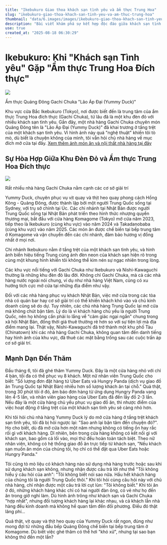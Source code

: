 ```yaml
---
title: "Ikebukuro Giao thoa khách sạn tình yêu và ẩm thực Trung Hoa"
slug: "ikebukuro-giao-thoa-khach-san-tinh-yeu-va-am-thuc-trung-hoa"
thumbnail: "data/6.images/images/ikebukuro-giao-thoa-khach-san-tinh-yeu-va-am-thuc-trung-hoa.webp"
description: "Bài viết khám phá sự kết hợp độc đáo giữa khách sạn tình yêu và nhà hàng Trung Hoa đích thực tại Ikebukuro, Tokyo, cùng lý do đằng sau quyết định kinh doanh của các chủ nhà hàng Trung Quốc trong khu vực này."
use: true
created_at: "2025-08-18 06:30:29"
---
```


# Ikebukuro: Khi "Khách sạn Tình yêu" Gặp "Ẩm thực Trung Hoa Đích thực"

![](/images/20250817-00010002-krjapan-000-1-view.webp)

Ẩm thực Quảng Đông Gachi Chuka "Lão Áp Đại (Yummy Duck)"

Khu vực cửa Bắc Ikebukuro (Tokyo), nơi được biết đến là trung tâm của ẩm thực Trung Hoa đích thực (Gachi Chuka), từ lâu đã là một khu đèn đỏ với nhiều khách sạn tình yêu. Gần đây, một nhà hàng Gachi Chuka chuyên món Quảng Đông tên là "Lão Áp Đại (Yummy Duck)" đã khai trương ở tầng trệt của một khách sạn tình yêu. Vì hình ảnh này quá "nghệ thuật" khiến tôi tò mò, dù biết là chuyện không của mình, tôi vẫn hỏi chủ nhà hàng về mục đích mở cửa tại đây.
[Xem thêm ảnh món ăn và nội thất nhà hàng tại đây](https://36kr.jp/367582/)

## Sự Hòa Hợp Giữa Khu Đèn Đỏ và Ẩm thực Trung Hoa Đích thực

![](/images/20250817-00010002-krjapan-001-1-view.webp)

Rất nhiều nhà hàng Gachi Chuka nằm cạnh các cơ sở giải trí

Yummy Duck, chuyên phục vụ vịt quay và thịt heo quay phong cách Hồng Kông - Quảng Đông, được thành lập bởi một người Trung Quốc sống tại Sydney, với trụ sở chính tại Úc. Các chi nhánh tại Nhật Bản được người Trung Quốc sống tại Nhật Bản phát triển theo hình thức nhượng quyền thương mại, bắt đầu với cửa hàng Komagome (Tokyo) mở cửa năm 2023, tiếp theo là Ikebukuro (cùng khu vực) vào năm 2024 và Takadanobaba (cùng khu vực) vào năm 2025. Các món ăn được chế biến tại bếp trung tâm ở Komagome và vận chuyển đến các chi nhánh, đảm bảo hương vị đồng nhất ở mọi nơi.

Chi nhánh Ikebukuro nằm ở tầng trệt của một khách sạn tình yêu, và hình ảnh biển hiệu tiếng Trung cùng ánh đèn neon của khách sạn hiện rõ trong cùng một khung hình khiến tôi không thể kìm nén sự ngạc nhiên trong lòng.

Các khu vực nổi tiếng với Gachi Chuka như Ikebukuro và Nishi-Kawaguchi thường là những khu đèn đỏ lâu đời. Không chỉ Gachi Chuka, mà cả các nhà hàng nước ngoài nói chung, ví dụ như nhà hàng Việt Nam, cũng có xu hướng tích cực mở cửa tại những địa điểm như vậy.

Đối với các nhà hàng phục vụ khách Nhật Bản, việc mở cửa trong các tòa nhà có quán bar hay cơ sở giải trí có thể khiến khách khó vào và chủ kinh doanh cũng sẽ do dự. Tuy nhiên, các chủ nhà hàng Trung Quốc lại mở cửa mà không chút bận tâm. Lý do là vì khách hàng chủ yếu là người Trung Quốc, nên họ không cần phải lo lắng về "cảm giác ngại ngần" chung trong xã hội Nhật Bản, đồng thời giá thuê thường rẻ hơn so với sự tiện lợi mà địa điểm mang lại. Thật vậy, Nishi-Kawaguchi đã trở thành một khu phố Tàu (Chinatown) khi các nhà hàng Gachi Chuka, không quan tâm đến danh tiếng hay hình ảnh của khu vực, đã thuê các mặt bằng trống sau các cuộc trấn áp cơ sở giải trí.

## Mạnh Dạn Đến Thăm

Đầu tháng 6, tôi đã ghé thăm Yummy Duck. Đây là một cửa hàng nhỏ với chỉ 4 bàn, tối đa có thể phục vụ 8 khách. Một nữ nhân viên Trung Quốc cho biết: "Số lượng đơn đặt hàng từ Uber Eats và Hungry Panda (dịch vụ giao đồ ăn Trung Quốc tại Nhật Bản) nhiều hơn số lượng khách ăn tại chỗ." Quả thật, trong 30 phút tôi ở đó, âm báo đơn hàng từ ứng dụng Hungry Panda vang lên 4-5 lần, và nhân viên giao hàng của Uber Eats đã đến lấy đồ 2-3 lần. Nếu đây là một cửa hàng chủ yếu phục vụ giao đồ ăn, thì nhược điểm của việc hoạt động ở tầng trệt của một khách sạn tình yêu sẽ càng nhỏ hơn.

Khi tôi hỏi chủ nhà hàng Yummy Duck lý do mở cửa hàng ở tầng trệt khách sạn tình yêu, tôi đã bị hỏi ngược lại: "Sao anh lại bận tâm đến chuyện đó?". Họ cho biết, dù đã mở cửa hơn một năm nhưng không có tiếng ồn hay rắc rối gì với khách hàng. Dĩ nhiên, bên trong cửa hàng không có kết nối gì với khách sạn, bao gồm cả lối vào, mọi thứ đều hoàn toàn tách biệt. Theo nữ nhân viên, không có hệ thống giao đồ ăn trực tiếp từ khách sạn, "Nếu khách sạn muốn ăn món của chúng tôi, họ chỉ có thể đặt qua Uber Eats hoặc Hungry Panda."

Tôi cũng tò mò liệu có khách hàng nào sử dụng nhà hàng trước hoặc sau khi sử dụng khách sạn không, nhưng nhận được câu trả lời như thể "Tôi không hiểu ý câu hỏi của anh": "Tôi không biết nói sao nữa. Hầu hết khách hàng của chúng tôi là người Trung Quốc thôi." Khi tôi hỏi cùng câu hỏi này với chủ nhà hàng, chỉ nhận được một câu trả lời cụt lủn: "Tôi không biết." Khi tôi ăn ở đó, những khách hàng khác chỉ có hai người đàn ông, có vẻ như họ đến ăn trong giờ nghỉ làm. Dù hình ảnh trông như khách sạn và Gachi Chuka "hợp nhất", nhưng đối tượng khách hàng lại khác nhau, và cả khách lẫn nhà hàng đều kinh doanh mà không hề quan tâm đến đối phương. Điều đó thật lãng phí...

Quả thật, vịt quay và thịt heo quay của Yummy Duck rất ngon, đúng như mong đợi từ những đầu bếp Quảng Đông chế biến tại bếp trung tâm ở Komagome. Dù biết việc ghé thăm có thể hơi "khó xử", nhưng tại sao bạn không thử đến một lần?